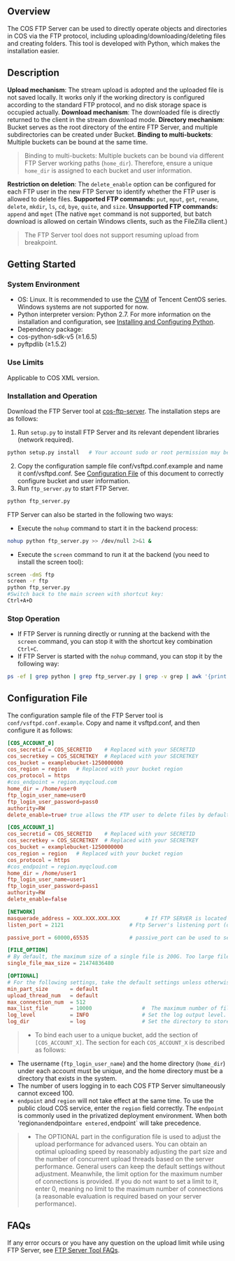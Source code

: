 ## Overview

The COS FTP Server can be used to directly operate objects and directories in COS via the FTP protocol, including uploading/downloading/deleting files and creating folders. This tool is developed with Python, which makes the installation easier.

## Description

**Upload mechanism**: The stream upload is adopted and the uploaded file is not saved locally. It works only if the working directory is configured according to the standard FTP protocol, and no disk storage space is occupied actually.
**Download mechanism**: The downloaded file is directly returned to the client in the stream download mode.
**Directory mechanism**: Bucket serves as the root directory of the entire FTP Server, and multiple subdirectories can be created under Bucket.
**Binding to multi-buckets**: Multiple buckets can be bound at the same time.
>Binding to multi-buckets: Multiple buckets can be bound via different FTP Server working paths (`home_dir`). Therefore, ensure a unique `home_dir` is assigned to each bucket and user information.

**Restriction on deletion**: The `delete_enable` option can be configured for each FTP user in the new FTP Server to identify whether the FTP user is allowed to delete files.
**Supported FTP commands:** `put`, `mput`, `get`, `rename`, `delete`, `mkdir`, `ls`, `cd`, `bye`, `quite`, and `size`.
**Unsupported FTP commands:** `append` and `mget` (The native `mget` command is not supported, but batch download is allowed on certain Windows clients, such as the FileZilla client.)

>The FTP Server tool does not support resuming upload from breakpoint.

## Getting Started

### System Environment

- OS: Linux. It is recommended to use the [CVM](https://cloud.tencent.com/document/product/213) of Tencent CentOS series. Windows systems are not supported for now.
- Python interpreter version: Python 2.7. For more information on the installation and configuration, see [Installing and Configuring Python](https://cloud.tencent.com/document/product/436/10866).
- Dependency package:
 - cos-python-sdk-v5 (≥1.6.5)
 - pyftpdlib (≥1.5.2)


### Use Limits

Applicable to COS XML version.

### Installation and Operation

Download the FTP Server tool at [cos-ftp-server](https://github.com/tencentyun/cos-ftp-server-V5). The installation steps are as follows:

1. Run `setup.py` to install FTP Server and its relevant dependent libraries (network required).
```bash
python setup.py install   # Your account sudo or root permission may be required.
```
2. Copy the configuration sample file conf/vsftpd.conf.example and name it conf/vsftpd.conf. See [Configuration File](#conf) of this document to correctly configure bucket and user information.
3. Run `ftp_server.py` to start FTP Server.
```bash
python ftp_server.py
```
FTP Server can also be started in the following two ways:
 - Execute the `nohup` command to start it in the backend process:
```bash
nohup python ftp_server.py >> /dev/null 2>&1 &
```
 - Execute the `screen` command to run it at the backend (you need to install the screen tool):
```bash
screen -dmS ftp
screen -r ftp
python ftp_server.py
#Switch back to the main screen with shortcut key:
Ctrl+A+D 
```

### Stop Operation

- If FTP Server is running directly or running at the backend with the `screen` command, you can stop it with the shortcut key combination `Ctrl+C`. 
- If FTP Server is started with the `nohup` command, you can stop it by the following way:
```bash
ps -ef | grep python | grep ftp_server.py | grep -v grep | awk '{print $2}' | xargs -I{} kill {}
```




<a id="conf"></a>
## Configuration File

 The configuration sample file of the FTP Server tool is `conf/vsftpd.conf.example`. Copy and name it vsftpd.conf, and then configure it as follows:
```conf
[COS_ACCOUNT_0]
cos_secretid = COS_SECRETID    # Replaced with your SECRETID
cos_secretkey = COS_SECRETKEY  # Replaced with your SECRETKEY
cos_bucket = examplebucket-1250000000
cos_region = region   # Replaced with your bucket region
cos_protocol = https
#cos_endpoint = region.myqcloud.com
home_dir = /home/user0
ftp_login_user_name=user0
ftp_login_user_password=pass0
authority=RW
delete_enable=true# true allows the FTP user to delete files by default; false prohibits the user to delete files.

[COS_ACCOUNT_1]
cos_secretid = COS_SECRETID    # Replaced with your SECRETID
cos_secretkey = COS_SECRETKEY  # Replaced with your SECRETKEY
cos_bucket = examplebucket-1250000000
cos_region = region   # Replaced with your bucket region
cos_protocol = https
#cos_endpoint = region.myqcloud.com
home_dir = /home/user1
ftp_login_user_name=user1
ftp_login_user_password=pass1
authority=RW
delete_enable=false

[NETWORK]
masquerade_address = XXX.XXX.XXX.XXX        # If FTP SERVER is located behind a gateway or NAT, you can assign the gateway's IP address or domain name to the FTP through this configuration item.
listen_port = 2121					   # Ftp Server's listening port (default: 2121). Note that the firewall needs this port opened.

passive_port = 60000,65535             # passive_port can be used to set the port range for the passive mode. Default is (60000, 65535).

[FILE_OPTION]
# By default, the maximum size of a single file is 200G. Too large files are not recommended.
single_file_max_size = 21474836480

[OPTIONAL]
# For the following settings, take the default settings unless otherwise needed. Fill in an appropriate integer if necessary.
min_part_size       = default
upload_thread_num   = default
max_connection_num  = 512
max_list_file       = 10000                #  The maximum number of files to be listed by `ls` command. It is not recommended to set it too big. Otherwise, high latency of `ls` command will occur.
log_level           = INFO                 # Set the log output level.
log_dir             = log                  # Set the directory to store logs. Default is the **log** directory under the **ftp server** directory.
```


>
>- To bind each user to a unique bucket, add the section of `[COS_ACCOUNT_X]`.
The section for each `COS_ACCOUNT_X` is described as follows:
 - The username (`ftp_login_user_name`) and the home directory (`home_dir`) under each account must be unique, and the home directory must be a directory that exists in the system.
 - The number of users logging in to each COS FTP Server simultaneously cannot exceed 100.
 - `endpoint` and `region` will not take effect at the same time. To use the public cloud COS service, enter the `region` field correctly. The `endpoint` is commonly used in the privatized deployment environment. When both 'region` and `endpoint` are entered, `endpoint` will take precedence.
>- The OPTIONAL part in the configuration file is used to adjust the upload performance for advanced users. You can obtain an optimal uploading speed by reasonably adjusting the part size and the number of concurrent upload threads based on the server performance. General users can keep the default settings without adjustment.
Meanwhile, the limit option for the maximum number of connections is provided. If you do not want to set a limit to it, enter 0, meaning no limit to the maximum number of connections (a reasonable evaluation is required based on your server performance).


## FAQs
If any error occurs or you have any question on the upload limit while using FTP Server, see [FTP Server Tool FAQs](https://cloud.tencent.com/document/product/436/30742).
